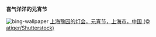 
**喜气洋洋的元宵节**

![bing-wallpaper](https://www.bing.com/th?id=OHR.LanterFestival25Y_ZH-CN8547998003_1920x1080.jpg)
[上海豫园的灯会，元宵节，上海市，中国 (© atiger/Shutterstock)](https://www.bing.com/search?q=2025%E5%85%83%E5%AE%B5%E8%8A%82&amp;form=hpcapt&amp;mkt=zh-cn)
  